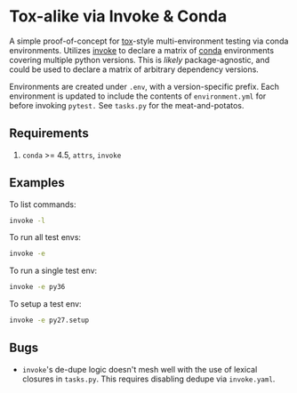 # Tox-alike via Invoke & Conda

A simple proof-of-concept for [tox]-style multi-environment testing via
conda environments. Utilizes [invoke] to declare a matrix of [conda]
environments covering multiple python versions. This is *likely*
package-agnostic, and could be used to declare a matrix of arbitrary
dependency versions.

Environments are created under `.env`, with a version-specific prefix.
Each environment is updated to include the contents of `environment.yml`
for before invoking `pytest.` See `tasks.py` for the meat-and-potatos.

## Requirements

1. `conda` >= 4.5, `attrs`, `invoke`

## Examples

To list commands:

```sh
invoke -l
```

To run all test envs:

```sh
invoke -e
```

To run a single test env:

```sh
invoke -e py36
```

To setup a test env:

```sh
invoke -e py27.setup
```

## Bugs

* `invoke`'s de-dupe logic doesn't mesh well with the use of lexical
  closures in `tasks.py`. This requires disabling dedupe via
  `invoke.yaml`.


[invoke]: http://www.pyinvoke.org/
[conda]: https://conda.io/docs/
[tox]: https://tox.readthedocs.io
